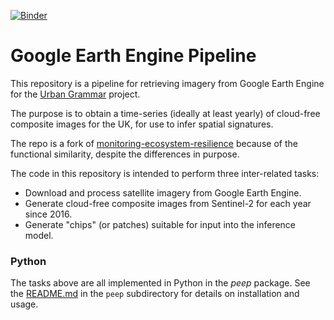 [![Binder](https://mybinder.org/badge_logo.svg)](https://mybinder.org/v2/gh/urbangrammarai/gee_pipeline/master?labpath=notebooks)


# Google Earth Engine Pipeline

This repository is a pipeline for retrieving imagery from Google Earth Engine for the [Urban Grammar](https://urbangrammarai.xyz/) project.

The purpose is to obtain a time-series (ideally at least yearly) of cloud-free composite images for the UK, for use to infer spatial signatures.

The repo is a fork of [monitoring-ecosystem-resilience](https://github.com/alan-turing-institute/monitoring-ecosystem-resilience) because of the functional similarity, despite the differences in purpose.

The code in this repository is intended to perform three inter-related tasks:

* Download and process satellite imagery from Google Earth Engine.
* Generate cloud-free composite images from Sentinel-2 for each year since 2016.
* Generate "chips" (or patches) suitable for input into the inference model.



### Python

The tasks above are all implemented in Python in the *peep* package. See the [README.md](peep/README.md) in the `peep` subdirectory for details on installation and usage.
